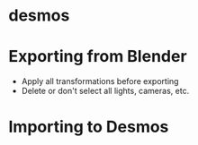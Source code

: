 # desmos

# Exporting from Blender
- Apply all transformations before exporting
- Delete or don't select all lights, cameras, etc.

# Importing to Desmos

